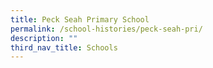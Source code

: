 ```yaml
---
title: Peck Seah Primary School
permalink: /school-histories/peck-seah-pri/
description: ""
third_nav_title: Schools
---
```


